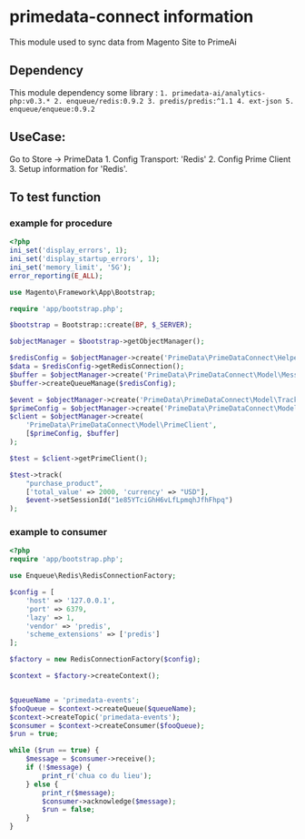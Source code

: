# primedata-connect information
This module used to sync data from Magento Site to PrimeAi 

## Dependency
This module dependency some library :
    `
    1. primedata-ai/analytics-php:v0.3.*
    2. enqueue/redis:0.9.2
    3. predis/predis:^1.1
    4. ext-json
    5. enqueue/enqueue:0.9.2
    `
## UseCase:
Go to Store -> PrimeData 
    1. Config Transport: 'Redis' 
    2. Config Prime Client
    3. Setup information for 'Redis'.
## To test function
###  example for procedure
```php
<?php
ini_set('display_errors', 1);
ini_set('display_startup_errors', 1);
ini_set('memory_limit', '5G');
error_reporting(E_ALL);

use Magento\Framework\App\Bootstrap;

require 'app/bootstrap.php';

$bootstrap = Bootstrap::create(BP, $_SERVER);

$objectManager = $bootstrap->getObjectManager();

$redisConfig = $objectManager->create('PrimeData\PrimeDataConnect\Helper\RedisConfig');
$data = $redisConfig->getRedisConnection();
$buffer = $objectManager->create('PrimeData\PrimeDataConnect\Model\MessageQueue\QueueBuffer');
$buffer->createQueueManage($redisConfig);

$event = $objectManager->create('PrimeData\PrimeDataConnect\Model\Tracking\PrimeEvent');
$primeConfig = $objectManager->create('PrimeData\PrimeDataConnect\Model\PrimeConfig');
$client = $objectManager->create(
    'PrimeData\PrimeDataConnect\Model\PrimeClient',
    [$primeConfig, $buffer]
);

$test = $client->getPrimeClient();

$test->track(
    "purchase_product",
    ['total_value' => 2000, 'currency' => "USD"],
    $event->setSessionId("1e85YTciGhH6vLfLpmqhJfhFhpq")
);
```
### example to consumer
```php
<?php
require 'app/bootstrap.php';

use Enqueue\Redis\RedisConnectionFactory;

$config = [
    'host' => '127.0.0.1',
    'port' => 6379,
    'lazy' => 1,
    'vendor' => 'predis',
    'scheme_extensions' => ['predis']
];

$factory = new RedisConnectionFactory($config);

$context = $factory->createContext();


$queueName = 'primedata-events';
$fooQueue = $context->createQueue($queueName);
$context->createTopic('primedata-events');
$consumer = $context->createConsumer($fooQueue);
$run = true;

while ($run == true) {
    $message = $consumer->receive();
    if (!$message) {
        print_r('chua co du lieu');
    } else {
        print_r($message);
        $consumer->acknowledge($message);
        $run = false;
    }
}
```
